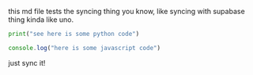 this md file tests the syncing thing you know, like syncing with supabase thing kinda like uno.

```python
print("see here is some python code")
```

```javascript
console.log("here is some javascript code")
```

just sync it!